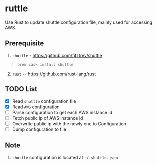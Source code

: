 # ruttle

Use Rust to update shuttle configuration file, mainly used for accessing AWS.

## Prerequisite

1. `shuttle` - <https://github.com/fitztrev/shuttle>
> `brew cask install shuttle`

2. `rust` -- <https://github.com/rust-lang/rust>

## TODO List

- [x] Read `shuttle` configuration file
- [x] Read `AWS` configuration
- [ ] Parse configuration to get each AWS instance id
- [ ] Fetch public ip of AWS instance id
- [ ] Overwrite public ip with the newly one to Configuration
- [ ] Dump configuration to file

## Note

1. `shuttle` configuration is located at `~/.shuttle.json`